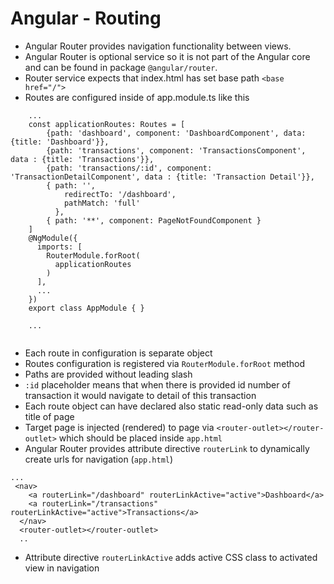 # Angular - Routing
* Angular Router provides navigation functionality between views.
* Angular Router is optional service so it is not part of the Angular core and can be found in package `@angular/router`.
* Router service expects that index.html has set base path ```<base href="/">```
* Routes are configured inside of app.module.ts like this
```
    ...
    const applicationRoutes: Routes = [
        {path: 'dashboard', component: 'DashboardComponent', data: {title: 'Dashboard'}},
        {path: 'transactions', component: 'TransactionsComponent', data : {title: 'Transactions'}},
        {path: 'transactions/:id', component: 'TransactionDetailComponent', data : {title: 'Transaction Detail'}},
        { path: '',
            redirectTo: '/dashboard',
            pathMatch: 'full'
          },
        { path: '**', component: PageNotFoundComponent }
    ]
    @NgModule({
      imports: [
        RouterModule.forRoot(
          applicationRoutes
        )
      ],
      ...
    })
    export class AppModule { }
    
    ...
   
```
* Each route in configuration is separate object
* Routes configuration is registered via `RouterModule.forRoot` method
* Paths are provided without leading slash
* `:id` placeholder means that when there is provided id number of transaction it would navigate to detail of this 
transaction
* Each route object can have declared also static read-only data such as title of page
* Target page is injected (rendered) to page via `<router-outlet></router-outlet>` which should be placed inside `app.html`
* Angular Router provides attribute directive `routerLink` to dynamically create urls for navigation (`app.html`)
```
...
 <nav>
    <a routerLink="/dashboard" routerLinkActive="active">Dashboard</a>
    <a routerLink="/transactions" routerLinkActive="active">Transactions</a>
  </nav>
  <router-outlet></router-outlet>
  ..
```
* Attribute directive `routerLinkActive` adds active CSS class to activated view in navigation